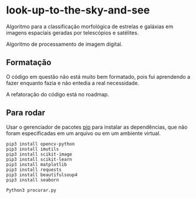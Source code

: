 # look-up-to-the-sky-and-see
Algoritmo para a classificação morfológica de estrelas e galáxias em imagens espaciais geradas por telescópios e satélites.

Algoritmo de processamento de imagem digital.

## Formatação

O código em questão não está muito bem formatado, pois fui aprendendo a fazer enquanto fazia e não entedia a real necessidade.

A refatoração do código está no roadmap.

## Para rodar

Usar o gerenciador de pacotes [pip](https://pip.pypa.io/en/stable/) para instalar as dependências, que não foram especificadas em um arquivo ou em um ambiente virtual. 
```
pip3 install opencv-python
pip3 install imutils
pip3 install scikit-image
pip3 install scikit-learn
pip3 install matplotlib
pip3 install requests
pip3 install beautifulsoup4
pip3 install seaborn
```

```bash
Python3 procurar.py
```
